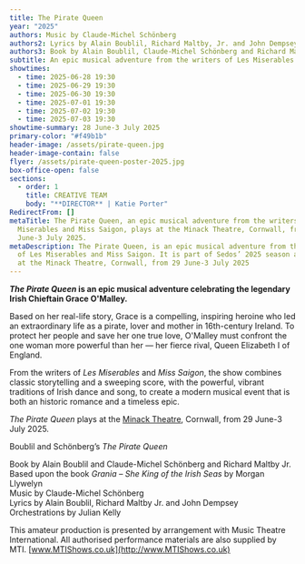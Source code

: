 ```yaml
---
title: The Pirate Queen
year: "2025"
authors: Music by Claude-Michel Schönberg
authors2: Lyrics by Alain Boublil, Richard Maltby, Jr. and John Dempsey
authors3: Book by Alain Boublil, Claude-Michel Schönberg and Richard Maltby, Jr.
subtitle: An epic musical adventure from the writers of Les Miserables and Miss Saigon
showtimes:
  - time: 2025-06-28 19:30
  - time: 2025-06-29 19:30
  - time: 2025-06-30 19:30
  - time: 2025-07-01 19:30
  - time: 2025-07-02 19:30
  - time: 2025-07-03 19:30
showtime-summary: 28 June-3 July 2025
primary-color: "#f49b1b"
header-image: /assets/pirate-queen.jpg
header-image-contain: false
flyer: /assets/pirate-queen-poster-2025.jpg
box-office-open: false
sections:
  - order: 1
    title: CREATIVE TEAM
    body: "**DIRECTOR** | Katie Porter"
RedirectFrom: []
metaTitle: The Pirate Queen, an epic musical adventure from the writers of Les
  Miserables and Miss Saigon, plays at the Minack Theatre, Cornwall, from 29
  June-3 July 2025.
metaDescription: The Pirate Queen, is an epic musical adventure from the writers
  of Les Miserables and Miss Saigon. It is part of Sedos’ 2025 season and plays
  at the Minack Theatre, Cornwall, from 29 June-3 July 2025
---
```

***The Pirate Queen* is an epic musical adventure celebrating the legendary Irish Chieftain Grace O'Malley.** 

Based on her real-life story, Grace is a compelling, inspiring heroine who led an extraordinary life as a pirate, lover and mother in 16th-century Ireland. To protect her people and save her one true love, O'Malley must confront the one woman more powerful than her — her fierce rival, Queen Elizabeth I of England.

From the writers of *Les Miserables* and *Miss Saigon*, the show combines classic storytelling and a sweeping score, with the powerful, vibrant traditions of Irish dance and song, to create a modern musical event that is both an historic romance and a timeless epic.

*The Pirate Queen* plays at the [Minack Theatre](https://www.minack.com/), Cornwall, from 29 June-3 July 2025.

Boublil and Schönberg’s *The Pirate Queen*

Book by Alain Boublil and Claude-Michel Schönberg and Richard Maltby Jr.\
Based upon the book *Grania – She King of the Irish Seas* by Morgan Llywelyn\
Music by Claude-Michel Schönberg\
Lyrics by Alain Boublil, Richard Maltby Jr. and John Dempsey\
Orchestrations by Julian Kelly 

This amateur production is presented by arrangement with Music Theatre International. All authorised performance materials are also supplied by MTI. [www.MTIShows.co.uk](http://www.MTIShows.co.uk)